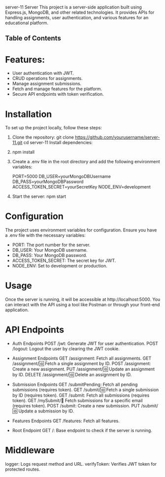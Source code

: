 server-11 Server
This project is a server-side application built using Express.js, MongoDB, and other related technologies. It provides APIs for handling assignments, user authentication, and various features for an educational platform.

## Table of Contents
# Features: 
- User authentication with JWT.
- CRUD operations for assignments.
- Manage assignment submissions.
- Fetch and manage features for the platform.
- Secure API endpoints with token verification.

# Installation
To set up the project locally, follow these steps:
1. Clone the repository:
git clone https://github.com/yourusername/server-11.git
cd server-11
Install dependencies:

2. npm install

3. Create a .env file in the root directory and add the following environment variables:

    PORT=5000
    DB_USER=yourMongoDBUsername
    DB_PASS=yourMongoDBPassword
    ACCESS_TOKEN_SECRET=yourSecretKey
    NODE_ENV=development

4. Start the server: npm start

# Configuration
The project uses environment variables for configuration. Ensure you have a .env file with the necessary variables:

- PORT: The port number for the server.
- DB_USER: Your MongoDB username.
- DB_PASS: Your MongoDB password.
- ACCESS_TOKEN_SECRET: The secret key for JWT.
- NODE_ENV: Set to development or production.

# Usage
Once the server is running, it will be accessible at 
http://localhost:5000. You can interact with the API using a tool like Postman or through your front-end application.

# API Endpoints

- Auth Endpoints
POST /jwt: Generate JWT for user authentication.
POST /logout: Logout the user by clearing the JWT cookie.

- Assignment Endpoints
GET /assignment: Fetch all assignments.
GET /assignment/:id: Fetch a single assignment by ID.
POST /assignment: Create a new assignment.
PUT /assignment/:id: Update an assignment by ID.
DELETE /assignment/:id: Delete an assignment by ID.

- Submission Endpoints
GET /submitPending: Fetch all pending submissions (requires token).
GET /submit/:id: Fetch a single submission by ID (requires token).
GET /submit: Fetch all submissions (requires token).
GET /mySubmit/:email: Fetch submissions for a specific email (requires token).
POST /submit: Create a new submission.
PUT /submit/:id: Update a submission by ID.

- Features Endpoints
GET /features: Fetch all features.

- Root Endpoint
GET /: Base endpoint to check if the server is running.

# Middleware
logger: Logs request method and URL.
verifyToken: Verifies JWT token for protected routes.
